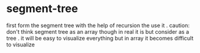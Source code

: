 # segment-tree
first form the segment tree with the help of recursion 
the use it .
caution: don't think segment tree as an array though in real it is but consider as a tree . it will be easy to visualize everything but in array it becomes difficult to visualize
